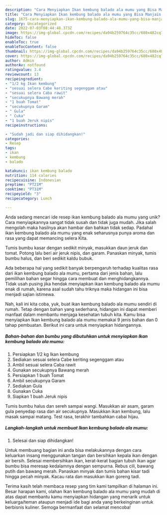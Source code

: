 ```yaml
---
description: "Cara Menyiapkan Ikan kembung balado ala mumu yang Bisa Manjain Lidah"
title: "Cara Menyiapkan Ikan kembung balado ala mumu yang Bisa Manjain Lidah"
slug: 1675-cara-menyiapkan-ikan-kembung-balado-ala-mumu-yang-bisa-manjain-lidah
category: Uncategorized
date: 2022-07-03T08:44:48.373Z
image: https://img-global.cpcdn.com/recipes/da94b259764c35cc/680x482cq70/ikan-kembung-balado-ala-mumu-foto-resep-utama.jpg
hideToc: false
enableToc: true
enableTocContent: false
thumbnail: https://img-global.cpcdn.com/recipes/da94b259764c35cc/680x482cq70/ikan-kembung-balado-ala-mumu-foto-resep-utama.jpg
cover: https://img-global.cpcdn.com/recipes/da94b259764c35cc/680x482cq70/ikan-kembung-balado-ala-mumu-foto-resep-utama.jpg
author: Admin
authorAv: notfound
ratingvalue: 3.4
reviewcount: 13
recipeingredient:
- "1/2 kg Ikan kembung"
- "sesuai selera Cabe keriting segenggam atau"
- "sesuai selera Caba rawit"
- "secukupnya Bawang merah"
- "1 buah Tomat"
- "secukupnya Garam"
- " Gula"
- " Cuka"
- "1 buah Jeruk nipis"
recipeinstructions:

- "Sudah jadi dan siap dihidangkan!"
categories:
- Resep
tags:
- ikan
- kembung
- balado

katakunci: ikan kembung balado 
nutrition: 114 calories
recipecuisine: Indonesian
preptime: "PT21M"
cooktime: "PT31M"
recipeyield: "3"
recipecategory: Lunch

---
```





Anda sedang mencari ide resep ikan kembung balado ala mumu yang unik? Cara menyiapkannya sangat tidak susah dan tidak juga mudah. Jika salah mengolah maka hasilnya akan hambar dan bahkan tidak sedap. Padahal ikan kembung balado ala mumu yang enak seharusnya punya aroma dan rasa yang dapat memancing selera Kita.





Tumis bumbu kasar dengan sedikit minyak, masukkan daun jeruk dan tomat. Potong lalu beri air jeruk nipis, dan garam. Panaskan minyak, tumis bumbu halus, dan beri sedikit kaldu bubuk.

Ada beberapa hal yang sedikit banyak berpengaruh terhadap kualitas rasa dari ikan kembung balado ala mumu, pertama dari jenis bahan, lalu pemilihan bahan segar hingga cara membuat dan menghidangkannya. Tidak usah pusing jika hendak menyiapkan ikan kembung balado ala mumu enak di rumah, karena asal sudah tahu triknya maka hidangan ini bisa menjadi sajian istimewa.






Nah, kali ini kita coba, yuk, buat ikan kembung balado ala mumu sendiri di rumah. Tetap dengan bahan yang sederhana, hidangan ini dapat memberi manfaat dalam membantu menjaga kesehatan tubuh kita. Kamu bisa menyiapkan Ikan kembung balado ala mumu memakai 9 jenis bahan dan 0 tahap pembuatan. Berikut ini cara untuk menyiapkan hidangannya.

<!--inarticleads1-->

##### Bahan-bahan dan bumbu yang dibutuhkan untuk menyiapkan Ikan kembung balado ala mumu:

1. Persiapkan 1/2 kg Ikan kembung
1. Sediakan sesuai selera Cabe keriting segenggam atau
1. Ambil sesuai selera Caba rawit
1. Gunakan secukupnya Bawang merah
1. Persiapkan 1 buah Tomat
1. Ambil secukupnya Garam
1. Sediakan  Gula
1. Gunakan  Cuka
1. Siapkan 1 buah Jeruk nipis


Tumis bumbu halus dan sereh sampai wangi. Masukkan air asam, garam gula penyedap rasa dan air secukupnya. Masukkan ikan kembung, lalu masak sampai matang. Test rasa, terakhir tambahkan cabai hijau. 

<!--inarticleads2-->

##### Langkah-langkah untuk membuat Ikan kembung balado ala mumu:


1. Selesai dan siap dihidangkan!

Untuk membuang bagian ini anda bisa melakukannya dengan cara keluarkan insang menggunakan tangan dan bersihkan kepala ikan dengan air bersih. Selesai membersihkan ikan, kerat-kerat bagian tubuh ikan agar bumbu bisa meresap kedalamnya dengan sempurna. Rebus cili, bawang putih dan bawang merah. Panaskan minyak dan tumis bahan kisar tadi hingga pecah minyak. Kacau rata dan masukkan ikan goreng tadi. 

Terima kasih telah membaca resep yang tim kami tampilkan di halaman ini. Besar harapan kami, olahan Ikan kembung balado ala mumu yang mudah di atas dapat membantu kamu menyiapkan hidangan yang menarik untuk keluarga/teman ataupun menjadi ide bagi anda yang berkeinginan untuk berbisnis kuliner. Semoga bermanfaat dan selamat mencoba!
